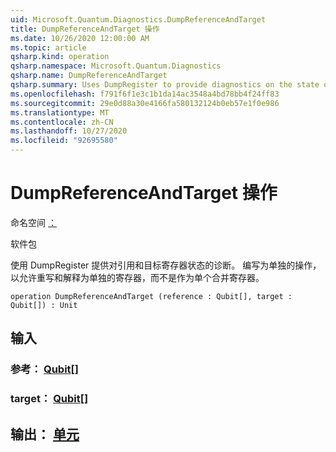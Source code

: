 ```yaml
---
uid: Microsoft.Quantum.Diagnostics.DumpReferenceAndTarget
title: DumpReferenceAndTarget 操作
ms.date: 10/26/2020 12:00:00 AM
ms.topic: article
qsharp.kind: operation
qsharp.namespace: Microsoft.Quantum.Diagnostics
qsharp.name: DumpReferenceAndTarget
qsharp.summary: Uses DumpRegister to provide diagnostics on the state of a reference and target register. Written as separate operation to allow overriding and interpreting as separate registers, rather than as a single combined register.
ms.openlocfilehash: f791f6f1e3c1b1da14ac3548a4bd78bb4f24ff83
ms.sourcegitcommit: 29e0d88a30e4166fa580132124b0eb57e1f0e986
ms.translationtype: MT
ms.contentlocale: zh-CN
ms.lasthandoff: 10/27/2020
ms.locfileid: "92695580"
---
```

# <a name="dumpreferenceandtarget-operation"></a>DumpReferenceAndTarget 操作

命名空间 [：](xref:Microsoft.Quantum.Diagnostics)

软件包 [](https://nuget.org/packages/)


使用 DumpRegister 提供对引用和目标寄存器状态的诊断。 编写为单独的操作，以允许重写和解释为单独的寄存器，而不是作为单个合并寄存器。

```qsharp
operation DumpReferenceAndTarget (reference : Qubit[], target : Qubit[]) : Unit
```


## <a name="input"></a>输入

### <a name="reference--qubit"></a>参考： [Qubit](xref:microsoft.quantum.lang-ref.qubit)[]




### <a name="target--qubit"></a>target： [Qubit](xref:microsoft.quantum.lang-ref.qubit)[]





## <a name="output--unit"></a>输出： [单元](xref:microsoft.quantum.lang-ref.unit)

